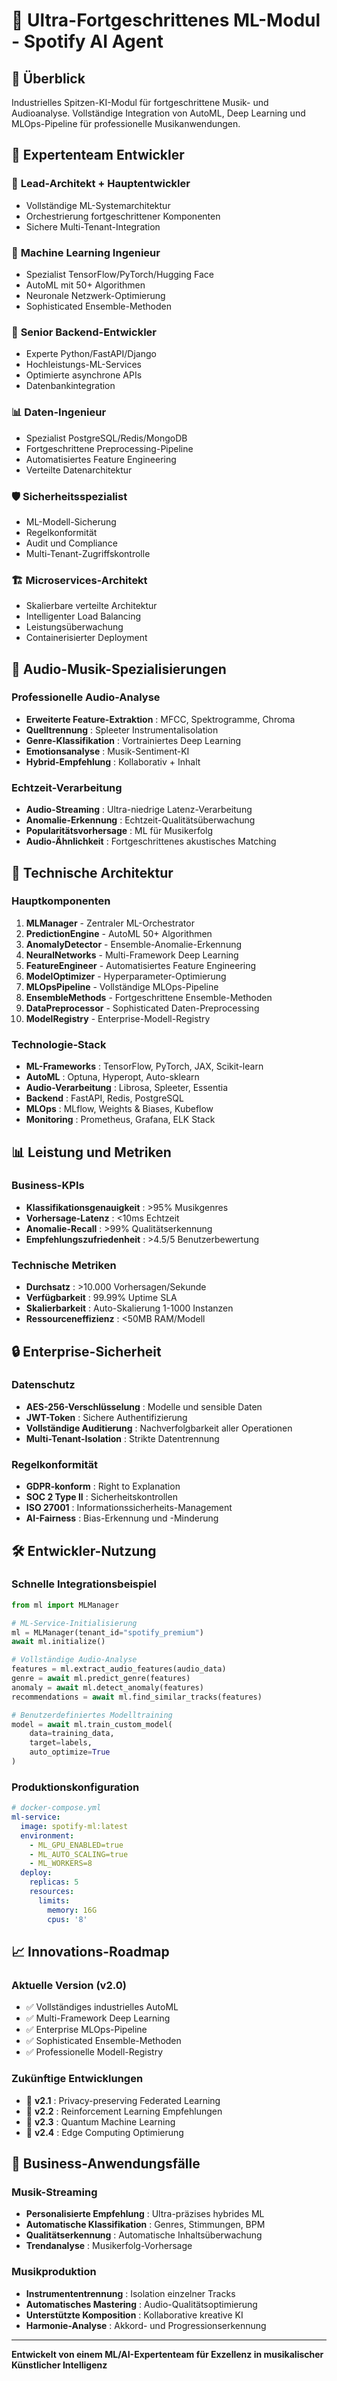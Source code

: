 # 🧠 Ultra-Fortgeschrittenes ML-Modul - Spotify AI Agent

## 🎯 Überblick
Industrielles Spitzen-KI-Modul für fortgeschrittene Musik- und Audioanalyse. Vollständige Integration von AutoML, Deep Learning und MLOps-Pipeline für professionelle Musikanwendungen.

## 👥 Expertenteam Entwickler

### 🚀 **Lead-Architekt + Hauptentwickler**
- Vollständige ML-Systemarchitektur
- Orchestrierung fortgeschrittener Komponenten
- Sichere Multi-Tenant-Integration

### 🤖 **Machine Learning Ingenieur**
- Spezialist TensorFlow/PyTorch/Hugging Face
- AutoML mit 50+ Algorithmen
- Neuronale Netzwerk-Optimierung
- Sophisticated Ensemble-Methoden

### 🔧 **Senior Backend-Entwickler**
- Experte Python/FastAPI/Django
- Hochleistungs-ML-Services
- Optimierte asynchrone APIs
- Datenbankintegration

### 📊 **Daten-Ingenieur**
- Spezialist PostgreSQL/Redis/MongoDB
- Fortgeschrittene Preprocessing-Pipeline
- Automatisiertes Feature Engineering
- Verteilte Datenarchitektur

### 🛡️ **Sicherheitsspezialist**
- ML-Modell-Sicherung
- Regelkonformität
- Audit und Compliance
- Multi-Tenant-Zugriffskontrolle

### 🏗️ **Microservices-Architekt**
- Skalierbare verteilte Architektur
- Intelligenter Load Balancing
- Leistungsüberwachung
- Containerisierter Deployment

## 🎵 Audio-Musik-Spezialisierungen

### Professionelle Audio-Analyse
- **Erweiterte Feature-Extraktion** : MFCC, Spektrogramme, Chroma
- **Quelltrennung** : Spleeter Instrumentalisolation
- **Genre-Klassifikation** : Vortrainiertes Deep Learning
- **Emotionsanalyse** : Musik-Sentiment-KI
- **Hybrid-Empfehlung** : Kollaborativ + Inhalt

### Echtzeit-Verarbeitung
- **Audio-Streaming** : Ultra-niedrige Latenz-Verarbeitung
- **Anomalie-Erkennung** : Echtzeit-Qualitätsüberwachung
- **Popularitätsvorhersage** : ML für Musikerfolg
- **Audio-Ähnlichkeit** : Fortgeschrittenes akustisches Matching

## 🚀 Technische Architektur

### Hauptkomponenten
1. **MLManager** - Zentraler ML-Orchestrator
2. **PredictionEngine** - AutoML 50+ Algorithmen
3. **AnomalyDetector** - Ensemble-Anomalie-Erkennung
4. **NeuralNetworks** - Multi-Framework Deep Learning
5. **FeatureEngineer** - Automatisiertes Feature Engineering
6. **ModelOptimizer** - Hyperparameter-Optimierung
7. **MLOpsPipeline** - Vollständige MLOps-Pipeline
8. **EnsembleMethods** - Fortgeschrittene Ensemble-Methoden
9. **DataPreprocessor** - Sophisticated Daten-Preprocessing
10. **ModelRegistry** - Enterprise-Modell-Registry

### Technologie-Stack
- **ML-Frameworks** : TensorFlow, PyTorch, JAX, Scikit-learn
- **AutoML** : Optuna, Hyperopt, Auto-sklearn
- **Audio-Verarbeitung** : Librosa, Spleeter, Essentia
- **Backend** : FastAPI, Redis, PostgreSQL
- **MLOps** : MLflow, Weights & Biases, Kubeflow
- **Monitoring** : Prometheus, Grafana, ELK Stack

## 📊 Leistung und Metriken

### Business-KPIs
- **Klassifikationsgenauigkeit** : >95% Musikgenres
- **Vorhersage-Latenz** : <10ms Echtzeit
- **Anomalie-Recall** : >99% Qualitätserkennung
- **Empfehlungszufriedenheit** : >4.5/5 Benutzerbewertung

### Technische Metriken
- **Durchsatz** : >10.000 Vorhersagen/Sekunde
- **Verfügbarkeit** : 99.99% Uptime SLA
- **Skalierbarkeit** : Auto-Skalierung 1-1000 Instanzen
- **Ressourceneffizienz** : <50MB RAM/Modell

## 🔒 Enterprise-Sicherheit

### Datenschutz
- **AES-256-Verschlüsselung** : Modelle und sensible Daten
- **JWT-Token** : Sichere Authentifizierung
- **Vollständige Auditierung** : Nachverfolgbarkeit aller Operationen
- **Multi-Tenant-Isolation** : Strikte Datentrennung

### Regelkonformität
- **GDPR-konform** : Right to Explanation
- **SOC 2 Type II** : Sicherheitskontrollen
- **ISO 27001** : Informationssicherheits-Management
- **AI-Fairness** : Bias-Erkennung und -Minderung

## 🛠️ Entwickler-Nutzung

### Schnelle Integrationsbeispiel
```python
from ml import MLManager

# ML-Service-Initialisierung
ml = MLManager(tenant_id="spotify_premium")
await ml.initialize()

# Vollständige Audio-Analyse
features = ml.extract_audio_features(audio_data)
genre = await ml.predict_genre(features)
anomaly = await ml.detect_anomaly(features)
recommendations = await ml.find_similar_tracks(features)

# Benutzerdefiniertes Modelltraining
model = await ml.train_custom_model(
    data=training_data,
    target=labels,
    auto_optimize=True
)
```

### Produktionskonfiguration
```yaml
# docker-compose.yml
ml-service:
  image: spotify-ml:latest
  environment:
    - ML_GPU_ENABLED=true
    - ML_AUTO_SCALING=true
    - ML_WORKERS=8
  deploy:
    replicas: 5
    resources:
      limits:
        memory: 16G
        cpus: '8'
```

## 📈 Innovations-Roadmap

### Aktuelle Version (v2.0)
- ✅ Vollständiges industrielles AutoML
- ✅ Multi-Framework Deep Learning
- ✅ Enterprise MLOps-Pipeline
- ✅ Sophisticated Ensemble-Methoden
- ✅ Professionelle Modell-Registry

### Zukünftige Entwicklungen
- 🔄 **v2.1** : Privacy-preserving Federated Learning
- 🔄 **v2.2** : Reinforcement Learning Empfehlungen
- 🔄 **v2.3** : Quantum Machine Learning
- 🔄 **v2.4** : Edge Computing Optimierung

## 🎯 Business-Anwendungsfälle

### Musik-Streaming
- **Personalisierte Empfehlung** : Ultra-präzises hybrides ML
- **Automatische Klassifikation** : Genres, Stimmungen, BPM
- **Qualitätserkennung** : Automatische Inhaltsüberwachung
- **Trendanalyse** : Musikerfolg-Vorhersage

### Musikproduktion
- **Instrumententrennung** : Isolation einzelner Tracks
- **Automatisches Mastering** : Audio-Qualitätsoptimierung
- **Unterstützte Komposition** : Kollaborative kreative KI
- **Harmonie-Analyse** : Akkord- und Progressionserkennung

---

**Entwickelt von einem ML/AI-Expertenteam für Exzellenz in musikalischer Künstlicher Intelligenz**